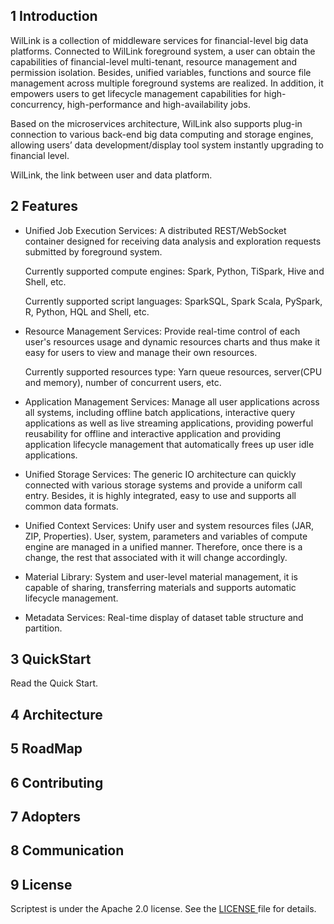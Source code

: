 ## 1 Introduction 

WilLink is a collection of middleware services for financial-level big data platforms. Connected to WilLink foreground system, a user can obtain the capabilities of financial-level multi-tenant, resource management and permission isolation. Besides, unified variables, functions and source file management across multiple foreground systems are realized. In addition, it empowers users to get lifecycle management capabilities for high-concurrency, high-performance and high-availability jobs.

Based on the microservices architecture, WilLink also supports plug-in connection to various back-end big data computing and storage engines, allowing users’ data development/display tool system instantly upgrading to financial level. 

WilLink, the link between user and data platform. 

## 2 Features

- Unified Job Execution Services:  A distributed REST/WebSocket container designed for receiving data analysis and exploration requests submitted by foreground system.

  Currently supported compute engines: Spark, Python, TiSpark, Hive and Shell, etc.

  Currently supported script languages: SparkSQL, Spark Scala, PySpark, R, Python, HQL and Shell, etc.

- Resource Management Services: Provide real-time control of each user's resources usage and dynamic resources charts and thus make it easy for users to view and manage their own resources. 

  Currently supported resources type: Yarn queue resources, server(CPU and memory), number of concurrent users, etc.

- Application Management Services: Manage all user applications across all systems, including offline batch applications, interactive query applications as well as live streaming applications, providing powerful reusability for offline and interactive application and providing application lifecycle management that automatically frees up user idle applications.

- Unified Storage Services: The generic IO architecture can quickly connected with various storage systems and provide a uniform call entry. Besides, it is highly integrated, easy to use and supports all common data formats.

- Unified Context Services: Unify user and system resources files (JAR, ZIP, Properties). User, system, parameters and variables of compute engine are managed in a unified manner. Therefore, once there is a change, the rest that associated with it will change accordingly.

- Material Library: System and user-level material management, it is capable of sharing, transferring materials and supports automatic lifecycle management. 

- Metadata Services: Real-time display of dataset table structure and partition. 

## 3 QuickStart

Read the Quick Start.

## 4 Architecture

## 5 RoadMap

## 6 Contributing

## 7 Adopters

## 8 Communication

## 9 License

Scriptest is under the Apache 2.0 license. See the [LICENSE ](http://www.apache.org/licenses/LICENSE-2.0)file for details.

